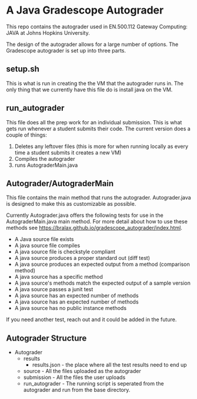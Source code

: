 # A Java Gradescope Autograder

This repo contains the autograder used in EN.500.112 Gateway Computing: JAVA at Johns Hopkins University.

The design of the autograder allows for a large number of options. The Gradescope autograder is set up into three parts.

## setup.sh
This is what is run in creating the the VM that the autograder runs in. The only thing that we currently have this file do
is install java on the VM. 

## run_autograder
This file does all the prep work for an individual submission. This is what gets run whenever a student submits their code.
The current version does a couple of things:
1. Deletes any leftover files (this is more for when running locally as every time a student submits it creates a new VM)
2. Compiles the autograder
3. runs AutograderMain.java

## Autograder/AutograderMain
This file contains the main method that runs the autograder. Autograder.java is designed to make this as customizable as possible.

Currently Autograder.java offers the following tests for use in the AutograderMain.java main method. For more detail about how to use these methods
see https://bralax.github.io/gradescope_autograder/index.html.

* A Java source file exists
* A java source file compiles
* A java source file is checkstyle compliant
* A java source produces a proper standard out (diff test)
* A java source produces an expected output from a method (comparison method)
* A java source has a specific method
* A java source's methods match the expected output of a sample version 
* A java source passes a junit test
* A java source has an expected number of methods
* A java source has an expected number of methods
* A java source has no public instance methods

If you need another test, reach out and it could be added in the future.

## Autograder Structure

* Autograder
   * results
      * results.json - the place where all the test results need to end up
   * source - All the files uploaded as the autograder
   * submission - All the files the user uploads
   * run_autograder - The running script is seperated from the autograder and run from the base directory.